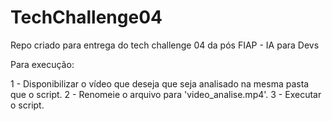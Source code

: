 # TechChallenge04
Repo criado para entrega do tech challenge 04 da pós FIAP - IA para Devs



Para execução:

  1 - Disponibilizar o vídeo que deseja que seja analisado na mesma pasta que o script.
  2 - Renomeie o arquivo para 'video_analise.mp4'.
  3 - Executar o script.
